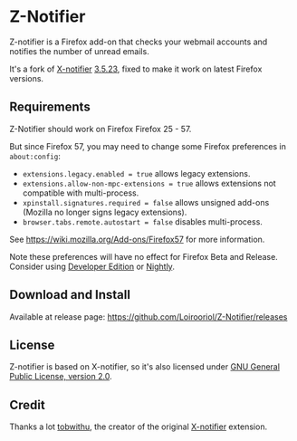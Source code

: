 # Z-Notifier
Z-notifier is a Firefox add-on that checks your webmail accounts and notifies the number of unread emails.

It's a fork of [X-notifier](https://addons.mozilla.org/firefox/addon/xnotifier/) [3.5.23](https://addons.mozilla.org/firefox/addon/xnotifier/versions/3.5.23), fixed to make it work on latest Firefox versions.

## Requirements
Z-Notifier should work on Firefox Firefox 25 - 57.

But since Firefox 57, you may need to change some Firefox preferences in `about:config`:
 - `extensions.legacy.enabled = true` allows legacy extensions.
 - `extensions.allow-non-mpc-extensions = true` allows extensions not compatible with multi-process.
 - `xpinstall.signatures.required = false` allows unsigned add-ons (Mozilla no longer signs legacy extensions).
 - `browser.tabs.remote.autostart = false` disables multi-process.
 
See https://wiki.mozilla.org/Add-ons/Firefox57 for more information.

Note these preferences will have no effect for Firefox Beta and Release. Consider using [Developer Edition](https://www.mozilla.org/firefox/channel/desktop/#developer) or [Nightly](https://www.mozilla.org/firefox/channel/desktop/#nightly).
  
## Download and Install
Available at release page: https://github.com/Loirooriol/Z-Notifier/releases

## License
Z-notifier is based on X-notifier, so it's also licensed under [GNU General Public License, version 2.0](http://www.gnu.org/licenses/gpl-2.0.html).

## Credit
Thanks a lot [tobwithu](http://xnotifier.tobwithu.com), the creator of the original [X-notifier](https://addons.mozilla.org/firefox/addon/xnotifier/) extension.

